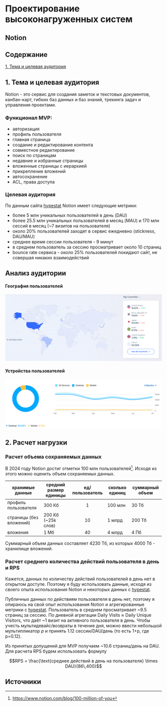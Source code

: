 # Проектирование высоконагруженных систем
## Notion

## Содержание
[1. Тема и целевая аудитория](#1-тема-и-целевая-аудитория)

## 1. Тема и целевая аудитория
Notion - это сервис для создания заметок и текстовых документов, канбан-карт, гибких баз данных и баз знаний, трекинга задач и управления проектами.

### Функционал MVP:
- авторизация
- профиль пользователя
- главная страница
- создание и редактирование контента
- совместное редактирование
- поиск по страницам
- недавние и избранные страницы
- вложенные страницы с иерархией
- прикрепление вложений
- автосохранение
- ACL, права доступа

### Целевая аудитория
По данным сайта [hypestat](https://hypestat.com/info/notion.so) Notion имеет следующие метрики:
- более 5 млн уникальных пользователей в день (DAU)
- более 25.5 млн уникальных пользователей в месяц (MAU) и 170 млн сессий в месяц (~7 визитов на пользователя)
- около 20% пользователей заходят в сервис ежедневно (stickness, DAU/MAU)
- среднее время сессии пользователя - 9 минут
- в среднем пользователь за сессию просматривает около 10 страниц
- bounce rate сервиса - около 25% пользователей покидают сайт, не совершая никаких взаимодействий

## Анализ аудитории

#### География пользователей
![img.png](images/user_geography.png)

#### Устройства пользователей
![img.png](images/devices.png)

## 2. Расчет нагрузки

### Расчет объема сохраняемых данных
В 2024 году Notion достиг отметки 100 млн пользователей[^1]. Исходя из этого можно оценить объем сохраняемых данных.

| хранимые данные           | средний размер единицы | ед/пользователь | сколько единиц | суммарный объем  |
|---------------------------|------------------------|:---------------:|----------------|------------------|
| профиль пользователя      | 300 Кб                 |        1        | 100 млн         | 30 Тб            | 
| страницы (без вложений)   | 200 Кб (~25k слов)                 |       10        | 1 млрд        | 200 Тб           |
| вложения                  | 1 Мб                   |       40        | 4 млрд       | 4 Пб           |

Суммарный объем данных составляет 4230 Тб, из которых 4000 Тб - хранилище вложений.

### Расчет среднего количества действий пользователя в день и RPS
Кажется, данных по количеству действий пользователей в день нет в открытом доступе. Поэтому я буду использовать данные, исходя из своего опыта использования Notion и некоторых данных с [hypestat](https://hypestat.com/info/notion.so).

Публичных данных по действиям пользователя в день нет, поэтому я опираюсь на свой опыт использования Notion и агрегированные метрики с [hypestat](https://hypestat.com/info/notion.so). Пользователь в среднем просматривает ~9.5 страниц за сессию. По дневной агрегации Daily Visits ≈ Daily Unique Visitors, что даёт ~1 визит на активного пользователя в день. Чтобы учесть мультидевайс/возвраты в течение дня, можно ввести небольшой мультипликатор _p_ и принять 1.12 сессии/DAU/день (то есть 1+p, где p=0.12).

Из принятых допущений для MVP получаем ~10.6 страниц/день на DAU. Для расчета RPS будем использовать формулу

$$RPS = \frac{\text{среднее действий в день на пользователя} \times DAU}{86\,400}$$

## Источники
[^1]: https://www.notion.com/blog/100-million-of-you
